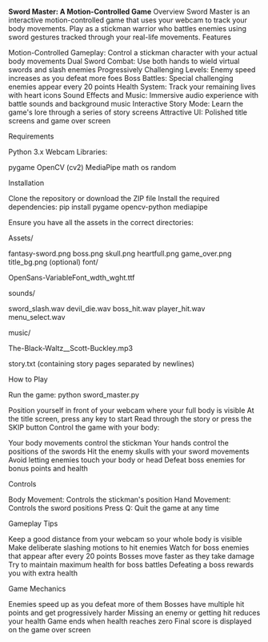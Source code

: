 **Sword Master: A Motion-Controlled Game**
Overview
Sword Master is an interactive motion-controlled game that uses your webcam to track your body movements. Play as a stickman warrior who battles enemies using sword gestures tracked through your real-life movements.
Features

Motion-Controlled Gameplay: Control a stickman character with your actual body movements
Dual Sword Combat: Use both hands to wield virtual swords and slash enemies
Progressively Challenging Levels: Enemy speed increases as you defeat more foes
Boss Battles: Special challenging enemies appear every 20 points
Health System: Track your remaining lives with heart icons
Sound Effects and Music: Immersive audio experience with battle sounds and background music
Interactive Story Mode: Learn the game's lore through a series of story screens
Attractive UI: Polished title screens and game over screen

Requirements

Python 3.x
Webcam
Libraries:

pygame
OpenCV (cv2)
MediaPipe
math
os
random



Installation

Clone the repository or download the ZIP file
Install the required dependencies:
pip install pygame opencv-python mediapipe

Ensure you have all the assets in the correct directories:

Assets/

fantasy-sword.png
boss.png
skull.png
heartfull.png
game_over.png
title_bg.png (optional)
font/

OpenSans-VariableFont_wdth_wght.ttf


sounds/

sword_slash.wav
devil_die.wav
boss_hit.wav
player_hit.wav
menu_select.wav


music/

The-Black-Waltz__Scott-Buckley.mp3




story.txt (containing story pages separated by newlines)



How to Play

Run the game:
python sword_master.py

Position yourself in front of your webcam where your full body is visible
At the title screen, press any key to start
Read through the story or press the SKIP button
Control the game with your body:

Your body movements control the stickman
Your hands control the positions of the swords
Hit the enemy skulls with your sword movements
Avoid letting enemies touch your body or head
Defeat boss enemies for bonus points and health



Controls

Body Movement: Controls the stickman's position
Hand Movement: Controls the sword positions
Press Q: Quit the game at any time

Gameplay Tips

Keep a good distance from your webcam so your whole body is visible
Make deliberate slashing motions to hit enemies
Watch for boss enemies that appear after every 20 points
Bosses move faster as they take damage
Try to maintain maximum health for boss battles
Defeating a boss rewards you with extra health

Game Mechanics

Enemies speed up as you defeat more of them
Bosses have multiple hit points and get progressively harder
Missing an enemy or getting hit reduces your health
Game ends when health reaches zero
Final score is displayed on the game over screen
